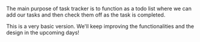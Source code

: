 The main purpose of task tracker is to function as a todo list where we can add our tasks and then check them off as the task is completed. 

This is a very basic version. We'll keep improving the functionalities and the design in the upcoming days!
